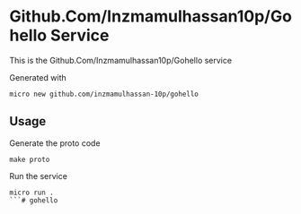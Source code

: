 # Github.Com/Inzmamulhassan10p/Gohello Service

This is the Github.Com/Inzmamulhassan10p/Gohello service

Generated with

```
micro new github.com/inzmamulhassan-10p/gohello
```

## Usage

Generate the proto code

```
make proto
```

Run the service

```
micro run .
```# gohello

